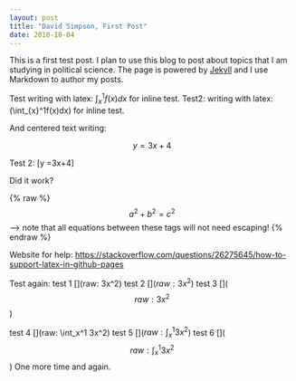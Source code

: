 ```yaml
---
layout: post
title: "David Simpson, First Post"
date: 2018-10-04
---
```


This is a first test post. I plan to use this blog to post about topics that I am studying in political science. The page is powered by [Jekyll](http://jekyllrb.com) and I use Markdown to author my posts.

Test writing with latex: $\int_{x}^1f(x)dx$ for inline test.
Test2: writing with latex: \(\int_{x}^1f(x)dx\) for inline test.


And centered text writing:

$$y =3x+4$$

Test 2:
\[y =3x+4\]


Did it work?

 {% raw %}
  $$a^2 + b^2 = c^2$$ --> note that all equations between these tags will not need escaping! 
 {% endraw %}

Website for help:
https://stackoverflow.com/questions/26275645/how-to-support-latex-in-github-pages

Test again:
test 1 [](raw: 3x^2)
test 2 []($raw: 3x^2$)
test 3 []($$raw: 3x^2$$)

test 4 [](raw: \int_x^1 3x^2)
test 5 []($raw: \int_x^1 3x^2$)
test 6 []($$raw: \int_x^1 3x^2$$)
One more time and again.

